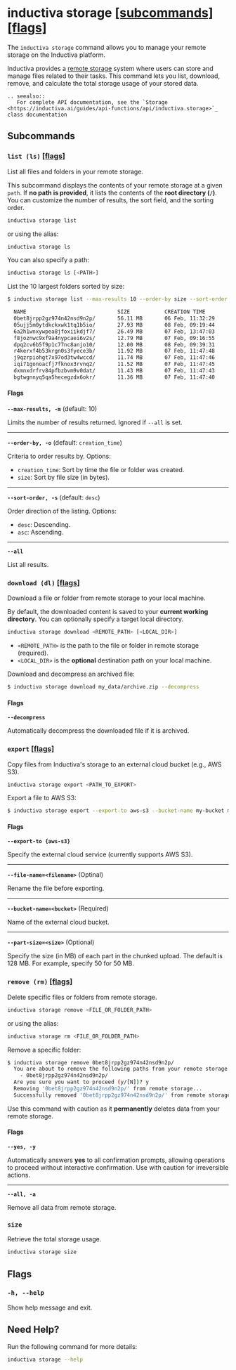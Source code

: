 # inductiva storage [\[subcommands\]](#subcommands) [\[flags\]](#flags)

The `inductiva storage` command allows you to manage your remote storage on the Inductiva platform.

Inductiva provides a [remote storage](../../how-it-works/cloud-storage/index.md) system where users can store and manage
files related to their tasks. This command lets you list, download, remove, and calculate the total storage usage of your stored data.

````{eval-rst}
.. seealso::
   For complete API documentation, see the `Storage <https://inductiva.ai/guides/api-functions/api/inductiva.storage>`_ class documentation
````

## Subcommands

### `list (ls)` [\[flags\]](#flags-for-list)
List all files and folders in your remote storage.

This subcommand displays the contents of your remote storage at a given `path`. If **no path is provided**, it lists the contents of the **root directory (`/`)**. You can customize the number of results, the sort field, and the sorting order.

```sh
inductiva storage list
```

or using the alias:

```sh
inductiva storage ls
```

You can also specify a path:

```sh
inductiva storage ls [<PATH>]
```

List the 10 largest folders sorted by size:
```bash
$ inductiva storage list --max-results 10 --order-by size --sort-order desc

  NAME                             SIZE           CREATION TIME
  0bet8jrpp2gz974n42nsd9n2p/       56.11 MB       06 Feb, 11:32:29
  05ujj5m0ytdkckxwk1tq1b5io/       27.93 MB       08 Feb, 09:19:44
  6a2h1wnxywpea8jfoxiikdjf7/       26.49 MB       07 Feb, 13:47:03
  f8joznwc9xf9a4nypcaei6v2s/       12.79 MB       07 Feb, 09:16:55
  dpq2cv6b5f9p1c77nc8anjo10/       12.00 MB       08 Feb, 09:39:31
  r4kerxf4b53krgn0s3fyece3b/       11.92 MB       07 Feb, 11:47:48
  j9qzrpiohgt7x97od3tw4wccd/       11.74 MB       07 Feb, 11:47:46
  iqi71gonoacfj7fknox3rvnq2/       11.52 MB       07 Feb, 11:47:45
  dxmnxdrfrv84pfbzbvm9v0dat/       11.43 MB       07 Feb, 11:47:43
  bgtwgnnyq5qa5hecegzdx6okr/       11.36 MB       07 Feb, 11:47:40
```

<h4 id="flags-for-list">Flags</h4>

**`--max-results, -m`** (default: 10)

Limits the number of results returned. Ignored if `--all` is set.

---

**`--order-by, -o`** (default: `creation_time`)

Criteria to order results by. Options:

- `creation_time`: Sort by time the file or folder was created.
- `size`: Sort by file size (in bytes).

---

**`--sort-order, -s`** (default: `desc`)

Order direction of the listing. Options:

- `desc`: Descending.
- `asc`: Ascending.

---

**`--all`**

List all results.

### `download (dl)` [\[flags\]](#flags-for-download)
Download a file or folder from remote storage to your local machine.

By default, the downloaded content is saved to your **current working directory**. You can optionally specify a target local directory.

```sh
inductiva storage download <REMOTE_PATH> [<LOCAL_DIR>]
```
- `<REMOTE_PATH>` is the path to the file or folder in remote storage (required).
- `<LOCAL_DIR>` is the **optional** destination path on your local machine.

Download and decompress an archived file:

```sh
$ inductiva storage download my_data/archive.zip --decompress
```

<h4 id="flags-for-download">Flags</h4>

**`--decompress`**

Automatically decompress the downloaded file if it is archived.

### `export` [\[flags\]](#flags-for-export)
Copy files from Inductiva's storage to an external cloud bucket (e.g., AWS S3).

```sh
inductiva storage export <PATH_TO_EXPORT>
```

Export a file to AWS S3:

```sh
$ inductiva storage export --export-to aws-s3 --bucket-name my-bucket my_data/file1.txt
```

<h4 id="flags-for-download">Flags</h4>

**`--export-to {aws-s3}`**

Specify the external cloud service (currently supports AWS S3).

---

**`--file-name=<filename>`** (Optinal)

Rename the file before exporting.

---

**`--bucket-name=<bucket>`** (Required)

Name of the external cloud bucket.

---

**`--part-size=<size>`** (Optional)

Specify the size (in MB) of each part in the chunked upload. The default is 128 MB. For example, specify 50 for 50 MB.

### `remove (rm)` [\[flags\]](#flags-for-remove)
Delete specific files or folders from remote storage.

```sh
inductiva storage remove <FILE_OR_FOLDER_PATH>
```

or using the alias:

```sh
inductiva storage rm <FILE_OR_FOLDER_PATH>
```

Remove a specific folder:

```sh
$ inductiva storage remove 0bet8jrpp2gz974n42nsd9n2p/
  You are about to remove the following paths from your remote storage space:
    - 0bet8jrpp2gz974n42nsd9n2p/
  Are you sure you want to proceed (y/[N])? y
  Removing '0bet8jrpp2gz974n42nsd9n2p/' from remote storage...
  Successfully removed '0bet8jrpp2gz974n42nsd9n2p/' from remote storage.
```

Use this command with caution as it **permanently** 
deletes data from your remote storage. 

<h4 id="flags-for-remove">Flags</h4>

**`--yes, -y`**

Automatically answers **yes** to all confirmation prompts, allowing operations to proceed without interactive confirmation. Use with caution for irreversible actions.

---

**`--all, -a`**

Remove all data from remote storage.

### `size`
Retrieve the total storage usage.

```sh
inductiva storage size
```

## Flags
### `-h, --help`

Show help message and exit.

## Need Help?
Run the following command for more details:

```sh
inductiva storage --help
```

